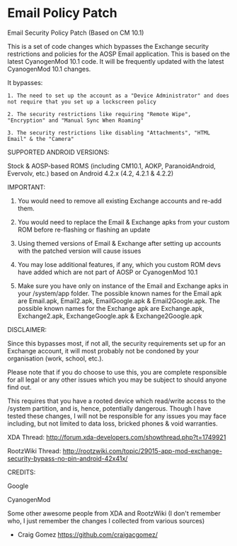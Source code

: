 Email Policy Patch
========================

Email Security Policy Patch (Based on CM 10.1)


This is a set of code changes which bypasses the Exchange security restrictions and policies for the AOSP Email application. This is based on the latest CyanogenMod 10.1 code. It will be frequently updated with the latest CyanogenMod 10.1 changes.


It bypasses:

    1. The need to set up the account as a "Device Administrator" and does not require that you set up a lockscreen policy

    2. The security restrictions like requiring "Remote Wipe", "Encryption" and "Manual Sync When Roaming"

    3. The security restrictions like disabling "Attachments", "HTML Email" & the "Camera"



SUPPORTED ANDROID VERSIONS:

Stock & AOSP-based ROMS (including CM10.1, AOKP, ParanoidAndroid, Evervolv, etc.) based on Android 4.2.x (4.2, 4.2.1 & 4.2.2)



IMPORTANT:

1. You would need to remove all existing Exchange accounts and re-add them.

2. You would need to replace the Email & Exchange apks from your custom ROM before re-flashing or flashing an update

3. Using themed versions of Email & Exchange after setting up accounts with the patched version will cause issues

4. You may lose additional features, if any, which you custom ROM devs have added which are not part of AOSP or CyanogenMod 10.1

5. Make sure you have only on instance of the Email and Exchange apks in your /system/app folder. The possible known names for the Email apk are Email.apk, Email2.apk, EmailGoogle.apk & Email2Google.apk. The possible known names for the Exchange apk are Exchange.apk, Exchange2.apk, ExchangeGoogle.apk & Exchange2Google.apk



DISCLAIMER:

Since this bypasses most, if not all, the security requirements set up for an Exchange account, it will most probably not be condoned by your organisation (work, school, etc.).

Please note that if you do choose to use this, you are complete responsible for all legal or any other issues which you may be subject to should anyone find out.

This requires that you have a rooted device which read/write access to the /system partition, and is, hence, potentially dangerous. Though I have tested these changes, I will not be responsible for any issues you may face including, but not limited to data loss, bricked phones & void warranties.


XDA Thread: http://forum.xda-developers.com/showthread.php?t=1749921

RootzWiki Thread: http://rootzwiki.com/topic/29015-app-mod-exchange-security-bypass-no-pin-android-42x41x/



CREDITS:

Google

CyanogenMod

Some other awesome people from XDA and RootzWiki (I don't remember who, I just remember the changes I collected from various sources)


 - Craig Gomez <https://github.com/craigacgomez/>
